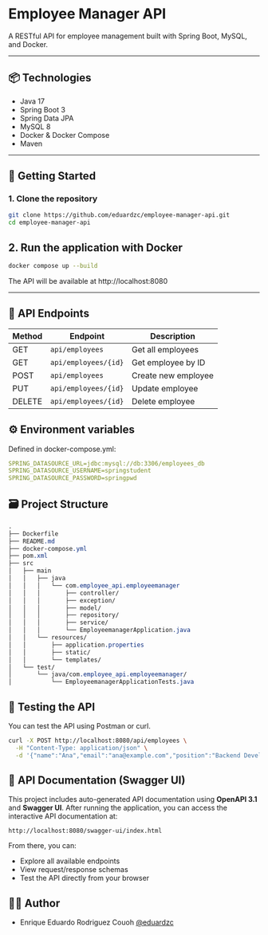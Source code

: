 # Employee Manager API

A RESTful API for employee management built with Spring Boot, MySQL, and Docker.

---

## 📦 Technologies

- Java 17
- Spring Boot 3
- Spring Data JPA
- MySQL 8
- Docker & Docker Compose
- Maven

---

## 🚀 Getting Started

### 1. Clone the repository

```bash
git clone https://github.com/eduardzc/employee-manager-api.git
cd employee-manager-api
```

## 2. Run the application with Docker

```bash
docker compose up --build
```

The API will be available at http://localhost:8080

---

## 🔁 API Endpoints

| Method   | Endpoint                 | Description         |
| -------- | --------                 | -----------         | 
| GET      | ```api/employees```      | Get all employees   |
| GET      | ```api/employees/{id}``` | Get employee by ID  |
| POST     | ```api/employees```      | Create new employee |
| PUT      | ```api/employees/{id}``` | Update employee     |
| DELETE   | ```api/employees/{id}``` | Delete employee     |

## ⚙️ Environment variables

Defined in docker-compose.yml:

```yaml
SPRING_DATASOURCE_URL=jdbc:mysql://db:3306/employees_db
SPRING_DATASOURCE_USERNAME=springstudent
SPRING_DATASOURCE_PASSWORD=springpwd
```

## 🗃️ Project Structure

```css
.
├── Dockerfile
├── README.md
├── docker-compose.yml
├── pom.xml
├── src
│   ├── main
│   │   ├── java
│   │   │   └── com.employee_api.employeemanager
│   │   │       ├── controller/
│   │   │       ├── exception/
│   │   │       ├── model/
│   │   │       ├── repository/
│   │   │       ├── service/
│   │   │       └── EmployeemanagerApplication.java
│   │   └── resources/
│   │       ├── application.properties
│   │       ├── static/
│   │       └── templates/
│   └── test/
│       └── java/com.employee_api.employeemanager/
│           └── EmployeemanagerApplicationTests.java
```

## 🧪 Testing the API

You can test the API using Postman or curl.

```bash
curl -X POST http://localhost:8080/api/employees \
  -H "Content-Type: application/json" \
  -d '{"name":"Ana","email":"ana@example.com","position":"Backend Developer"}'
```

## 📘 API Documentation (Swagger UI)

This project includes auto-generated API documentation using **OpenAPI 3.1** and **Swagger UI**.
After running the application, you can access the interactive API documentation at:

`http://localhost:8080/swagger-ui/index.html`

From there, you can:
- Explore all available endpoints
- View request/response schemas
- Test the API directly from your browser



## 👨‍💻 Author

* Enrique Eduardo Rodriguez Couoh [@eduardzc](https://github.com/eduardzc)